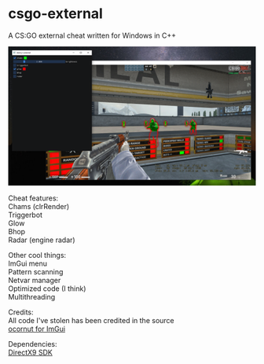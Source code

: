 # csgo-external

A CS:GO external cheat written for Windows in C++

![Screenshot](screenshot.png)

Cheat features: <br>
Chams (clrRender) <br>
Triggerbot <br>
Glow <br>
Bhop <br>
Radar (engine radar)

Other cool things: <br>
ImGui menu <br>
Pattern scanning <br>
Netvar manager <br>
Optimized code (I think) <br>
Multithreading

Credits: <br>
All code I've stolen has been credited in the source <br>
[ocornut for ImGui](https://github.com/ocornut/imgui)

Dependencies: <br>
[DirectX9 SDK](https://www.microsoft.com/en-us/download/details.aspx?id=6812)
